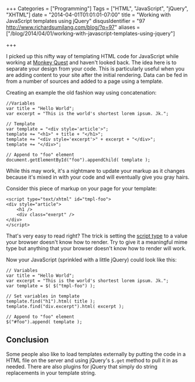 +++
Categories = ["Programming"]
Tags = ["HTML", "JavaScript", "jQuery", "XHTML"]
date = "2014-04-01T01:01:01-07:00"
title = "Working with JavaScript templates using jQuery"
disqusIdentifier = "97 http://www.richardsumilang.com/blog/?p=97"
aliases = ["/blog/2014/04/01/working-with-javascript-templates-using-jquery"]

+++

I picked up this nifty way of templating HTML code for JavaScript while working
at [Monkey Quest][1] and haven't looked back. The idea here is to separate your
design from your code. This is particularly useful when you are adding content
to your site after the initial rendering. Data can be fed in from a number of
sources and added to a page using a template.

Creating an example the old fashion way using concatenation:

<pre><code class="language-js">//Variables
var title = "Hello World";
var excerpt = "This is the world's shortest lorem ipsum. Jk.";

// Template
var template = "&lt;div style='article'&gt;";
template += "&lt;h1&gt;" + title + "&lt;/h1&gt;";
template += "&lt;div style='excerpt'&gt;" + excerpt + "&lt;/div&gt;";
template += "&lt;/div&gt;";

// Append to "foo" element
document.getElementById("foo").appendChild( template );</code></pre>

While this may work, it's a nightmare to update your markup as it changes because it's mixed in with your code and will eventually give you gray hairs.

Consider this piece of markup on your page for your template:

<pre><code>&lt;script type="text/xhtml" id="tmpl-foo"&gt;
&lt;div style="article"&gt;
	&lt;h1 /&gt;
	&lt;div class="exerpt" /&gt;
&lt;/div&gt;
&lt;/script&gt;</code></pre>

That's very easy to read right? The trick is setting the [script type][2] to a
value your browser doesn't know how to render. Try to give it a meaningful mime
type but anything that your browser doesn't know how to render will work.

Now your JavaScript (sprinkled with a little jQuery) could look like this:

<pre><code class="language-javascript">// Variables
var title = "Hello World";
var excerpt = "This is the world's shortest lorem ipsum. Jk.";
var template = $( $("tmpl-foo") );

// Set variables in template
template.find("h1").html( title );
template.find("div.excerpt").html( excerpt );

// Append to "foo" element
$("#foo").append( template );</code></pre>

## Conclusion

Some people also like to load templates externally by putting the code in a HTML
file on the server and using jQuery's `$.get` method to pull it in as needed.
There are also plugins for jQuery that simply do string replacements in your
template string.

[1]: http://www.monkeyquest.com "MonkeyQuest"
[2]: http://www.iana.org/assignments/media-types/media-types.xhtml "Media types"
